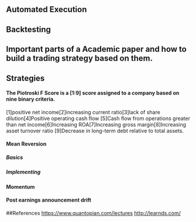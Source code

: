 ## Automated Execution 
## Backtesting
## Important parts of a Academic paper and how to build a trading strategy based on them.
## Strategies
#### The Piotroski F Score is a [1:9] score assigned to a company based on nine binary criteria.
[1]positive net income[2]increasing current ratio[3]lack of share dilution[4]Positive operating cash flow
[5]Cash flow from operations greater than net income[6]Increasing ROA[7]Increasing gross margin[8]Increasing asset turnover ratio
[9]Decrease in long-term debt relative to total assets.
#### Mean Reversion 
##### Basics
##### Implementing 
#### Momentum
#### Post earnings announcement drift

##References
https://www.quantopian.com/lectures
http://learnds.com/
